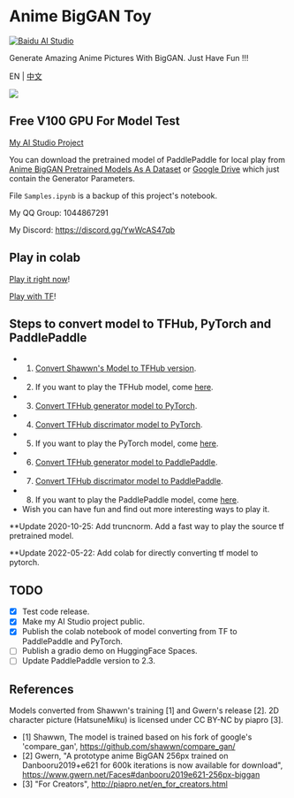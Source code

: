 # Anime BigGAN Toy

[![Baidu AI Studio](https://img.shields.io/static/v1?label=Baidu&message=AI%20Studio%20Free%20A100&color=blue)](https://aistudio.baidu.com/aistudio/projectdetail/1141070)

Generate Amazing Anime Pictures With BigGAN. Just Have Fun !!!

EN | [中文](README_CN.md)

![](imgs/std_out.gif)

## Free V100 GPU For Model Test

[My AI Studio Project](https://aistudio.baidu.com/aistudio/projectdetail/1141070)

You can download the pretrained model of PaddlePaddle for local play from [Anime BigGAN Pretrained Models As A Dataset](https://aistudio.baidu.com/aistudio/datasetdetail/49029) or [Google Drive](https://drive.google.com/file/d/1V9emQcBOz1ujrlGGDxYFsdavWbUxG1ws/view?usp=sharing) which just contain the Generator Parameters.

File `Samples.ipynb` is a backup of this project's notebook.

My QQ Group: 1044867291

My Discord: https://discord.gg/YwWcAS47qb

## Play in colab

[Play it right now](https://colab.research.google.com/github/HighCWu/anime_biggan_toy/blob/main/colab/Play_Anime_BigGAN.ipynb)!

[Play with TF](https://colab.research.google.com/github/HighCWu/anime_biggan_toy/blob/main/colab/AnimeBigGAN_tf2hub_fast.ipynb)!

## Steps to convert model to TFHub, PyTorch and PaddlePaddle

- 1. [Convert Shawwn's Model to TFHub version](https://colab.research.google.com/github/HighCWu/anime_biggan_toy/blob/main/colab/AnimeBigGAN_tf2hub_fast.ipynb).
- 2. If you want to play the TFHub model, come [here](https://colab.research.google.com/github/HighCWu/anime_biggan_toy/blob/main/colab/Anime_BigGAN_Demo.ipynb).
- 3. [Convert TFHub generator model to PyTorch](https://colab.research.google.com/github/HighCWu/anime_biggan_toy/blob/main/colab/pytorch_anime_biggan_for_generator_converter.ipynb).
- 4. [Convert TFHub discrimator model to PyTorch](https://colab.research.google.com/github/HighCWu/anime_biggan_toy/blob/main/colab/pytorch_anime_biggan_for_discriminator_converter.ipynb).
- 5. If you want to play the PyTorch model, come [here](https://colab.research.google.com/github/HighCWu/anime_biggan_toy/blob/main/colab/pytorch_anime_biggan.ipynb).
- 6. [Convert TFHub generator model to PaddlePaddle](https://colab.research.google.com/github/HighCWu/anime_biggan_toy/blob/main/colab/paddle_anime_biggan_for_generator_converter.ipynb).
- 7. [Convert TFHub discrimator model to PaddlePaddle](https://colab.research.google.com/github/HighCWu/anime_biggan_toy/blob/main/colab/paddle_anime_biggan_for_discriminator_converter.ipynb).
- 8. If you want to play the PaddlePaddle model, come [here](https://colab.research.google.com/github/HighCWu/anime_biggan_toy/blob/main/colab/paddle_anime_biggan.ipynb).
- Wish you can have fun and find out more interesting ways to play it.

**Update 2020-10-25: Add truncnorm. Add a fast way to play the source tf pretrained model.

**Update 2022-05-22: Add colab for directly converting tf model to pytorch.

## TODO

- [x] Test code release. 
- [x] Make my AI Studio project public.
- [x] Publish the colab notebook of model converting from TF to PaddlePaddle and PyTorch.
- [ ] Publish a gradio demo on HuggingFace Spaces.
- [ ] Update PaddlePaddle version to 2.3.

## References

Models converted from Shawwn's training [1] and Gwern's release [2]. 2D character picture (HatsuneMiku) is licensed under CC BY-NC by piapro [3].

- [1] Shawwn, The model is trained based on his fork of google's 'compare_gan', https://github.com/shawwn/compare_gan/
- [2] Gwern, "A prototype anime BigGAN 256px trained on Danbooru2019+e621 for 600k iterations is now available for download", https://www.gwern.net/Faces#danbooru2019e621-256px-biggan
- [3] "For Creators", http://piapro.net/en_for_creators.html
